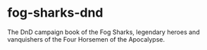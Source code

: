 # fog-sharks-dnd
The DnD campaign book of the Fog Sharks, legendary heroes and vanquishers of the Four Horsemen of the Apocalypse.
